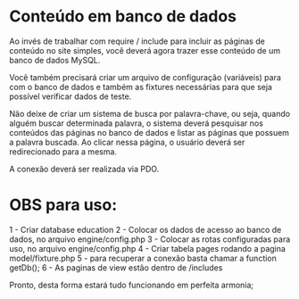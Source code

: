 Conteúdo em banco de dados
==========================

Ao invés de trabalhar com require / include para incluir as páginas de conteúdo no site simples, você deverá agora trazer esse conteúdo de um banco de dados MySQL.

Você também precisará criar um arquivo de configuração (variáveis) para com o banco de dados e também as fixtures necessárias para que seja possível verificar dados de teste.

Não deixe de criar um sistema de busca por palavra-chave, ou seja, quando alguém buscar determinada palavra, o sistema deverá  pesquisar nos conteúdos das páginas no banco de dados e listar as páginas que possuem a palavra buscada. Ao clicar nessa página, o usuário deverá ser redirecionado para a mesma.

A conexão deverá ser realizada via PDO.


OBS para uso:
=============


1 - Criar database education
2 - Colocar os dados de acesso ao banco de dados, no arquivo engine/config.php
3 - Colocar as rotas configuradas para uso, no arquivo engine/config.php
4 - Criar tabela pages rodando a pagina model/fixture.php
5 - para recuperar a conexão basta chamar a function getDb();
6 - As paginas de view estão dentro de /includes

Pronto, desta forma estará tudo funcionando em perfeita armonia;

